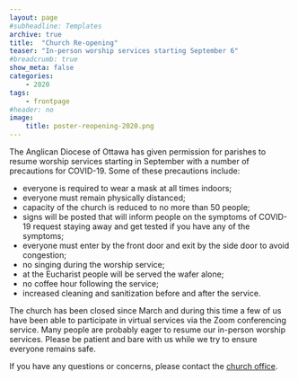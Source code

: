 ```yaml
---
layout: page
#subheadline: Templates
archive: true
title:  "Church Re-opening"
teaser: "In-person worship services starting September 6"
#breadcrumb: true
show_meta: false
categories:
    - 2020
tags:
    - frontpage
#header: no
image:
    title: poster-reopening-2020.png
---
```

The Anglican Diocese of Ottawa has given permission for parishes to resume worship services starting in September with a number of precautions for COVID-19.  Some of these precautions include:
 - everyone is required to wear a mask at all times indoors;
 - everyone must remain physically distanced;
 - capacity of the church is reduced to no more than 50 people;
 - signs will be posted that will inform people on the symptoms of COVID-19 request staying away and get tested if you have any of the symptoms;
 - everyone must enter by the front door and exit by the side door to avoid congestion;
 - no singing during the worship service;
 - at the Eucharist people will be served the wafer alone;
 - no coffee hour following the service;
 - increased cleaning and sanitization before and after the service.

The church has been closed since March and during this time a few of us have been able to participate in virtual services via the Zoom conferencing service.  Many people are probably eager to resume our in-person worship services.  Please be patient and bare with us while we try to ensure everyone remains safe.

If you have any questions or concerns, please contact the [church office][1].

 [1]: mailto:admin@stcolumbaottawa.ca
